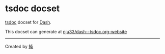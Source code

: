 # tsdoc docset

[tsdoc](https://github.com/microsoft/tsdoc) docset for [Dash](http://kapeli.com/dash).

This docset can generate at [nju33/dash--tsdoc.org-website](https://github.com/nju33/dash--tsdoc.org-website)

---

Created by [純](https://github.com/nju33)
